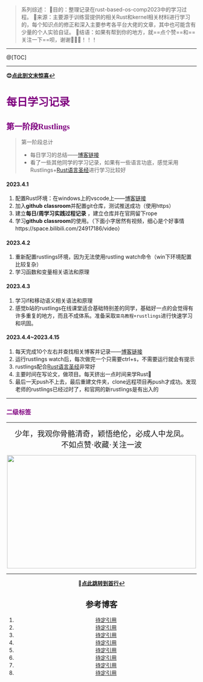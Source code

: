 ﻿
> 系列综述：
> 💞目的：整理记录在rust-based-os-comp2023中的学习过程。
> 🥰来源：主要源于训练营提供的相关Rust和kernel相关材料进行学习的，每个知识点的修正和深入主要参考各平台大佬的文章，其中也可能含有少量的个人实验自证。
> 🤭结语：如果有帮到你的地方，就==点个赞==和==关注一下==呗，谢谢🎈🎄🌷！！！

--- 
 @[TOC]
 
---
**😊[点此到文末惊喜↩︎](#末行锚点)**

# <font face="黑体" color=purple>每日学习记录</font>
## <font face="黑体" color=purple>第一阶段Rustlings</font>
>第一阶段总计
>- 每日学习的总结——[博客链接](https://blog.csdn.net/qq_43840665/article/details/130065993)
>- 看了一些其他同学的学习记录，如果有一些语言功底，感觉采用Rustlings+[Rust语言圣经](https://course.rs/about-book.html?search=to_uppercase)进行学习比较好
#### 2023.4.1
1. 配置Rust环境：在windows上的vscode上——[博客链接](https://blog.csdn.net/qq_43840665/article/details/129898366)
2. 加入**github classroom**并配置git仓库，测试推送成功（使用https）
3. 建立**每日/周学习实践过程记录** ，建立仓库并在官网留下rope
4. 学习**github classroom**的使用。（下面小字居然有视频，细心是个好事情https://space.bilibili.com/24917186/video）
#### 2023.4.2
1. 重新配置rustlings环境，因为无法使用rustling watch命令（win下环境配置比较复杂）
2. 学习函数和变量相关语法和原理
#### 2023.4.3
1. 学习if和移动语义相关语法和原理
2. 感觉b站的rustlings在线课堂适合基础特别差的同学，基础好一点的会觉得有许多重复的地方，而且不成体系。准备采取`菜鸟教程+rustlings`进行快速学习和巩固。
#### 2023.4.4~2023.4.15
1. 每天完成10个左右并查找相关博客并记录——[博客链接](https://blog.csdn.net/qq_43840665/article/details/130065993)
2. 运行rustlings watch后，每次做完一个只需要ctrl+s，不需要运行就会有提示
3. rustlings配合[Rust语言圣经](https://course.rs/about-book.html?search=to_uppercase)非常好
4. 主要时间在写论文，做项目。每天挤出一点时间来学Rust🤔
5. 最后一天push不上去，最后重建文件夹，clone远程项目再push才成功。发现老师的rustlings已经过时了，和官网的新rustlings是有出入的

--- 
### <font face="黑体" color=purple>二级标签</font>







<span id = "末行锚点"></span>

---

<center><font face="华文行楷" style="font-size:20px"> 少年，我观你骨骼清奇，颖悟绝伦，必成人中龙凤。</font>
<center><font face="华文行楷" style="font-size:20px">不如点赞·收藏·关注一波</font>


<p align="center"><a  href="https://blog.csdn.net/qq_43840665/article/details/127674694"><img src="https://img-blog.csdnimg.cn/19de6fde1c994db39cc425ed0e87f492.gif"  width="500px" height="300px" ></a></p>

---

**🚩[点此跳转到首行↩︎](#首行锚点)**
## 参考博客
1. [ 待定引用 ]( www.xxx.com  )
2. [ 待定引用 ]( www.xxx.com  )
3. [ 待定引用 ]( www.xxx.com  )
4. [ 待定引用 ]( www.xxx.com  )
5. [ 待定引用 ]( www.xxx.com  )
6. [ 待定引用 ]( www.xxx.com  )
7. [ 待定引用 ]( www.xxx.com  )
8. [ 待定引用 ]( www.xxx.com  )

